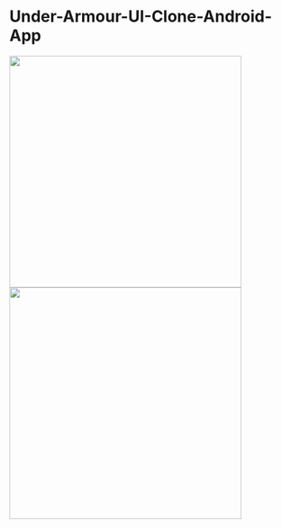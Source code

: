 # Under-Armour-UI-Clone-Android-App

<img src="https://user-images.githubusercontent.com/45185182/196053281-132d0698-cc12-4ff0-b262-27dfb35328ff.png" width="412">
<img src="https://user-images.githubusercontent.com/45185182/196053287-96cc2b72-8f76-4f88-b578-53c6754fa86c.png" width="412">
